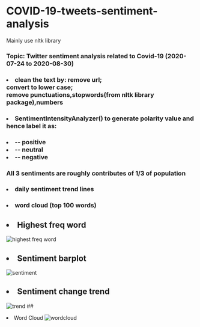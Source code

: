 # COVID-19-tweets-sentiment-analysis
Mainly use nltk library
### Topic: Twitter sentiment analysis related to Covid-19 (2020-07-24 to 2020-08-30)
### <li>clean the text by: remove url;<br>convert to lower case;<br>remove punctuations,stopwords(from nltk library package),numbers
### <li>SentimentIntensityAnalyzer() to generate polarity value and hence label it as:
### <li>-- positive<br><li>-- neutral<br><li>-- negative 
### All 3 sentiments are roughly contributes of 1/3 of population
### <li> daily sentiment trend lines 
### <li> word cloud (top 100 words)


## <li>Highest freq word
![highest freq word](https://github.com/eduhkdcx/COVID-19-tweets-sentiment-analysis/blob/main/high_freq_word.png)
## <li>Sentiment barplot
![sentiment](https://github.com/eduhkdcx/COVID-19-tweets-sentiment-analysis/blob/main/sentiment.png)
## <li>Sentiment change trend
![trend](https://github.com/eduhkdcx/COVID-19-tweets-sentiment-analysis/blob/main/trend_line.png)
##<li>Word Cloud
![wordcloud](https://github.com/eduhkdcx/COVID-19-tweets-sentiment-analysis/blob/main/wordcloud.png)
